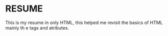 # RESUME

This is my resume in only HTML, this helped me revisit the basics of HTML mainly th e tags and atributes. 
